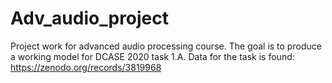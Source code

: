 # Adv_audio_project
Project work for advanced audio processing course. The goal is to produce a working model for DCASE 2020 task 1.A.
Data for the task is found: https://zenodo.org/records/3819968

